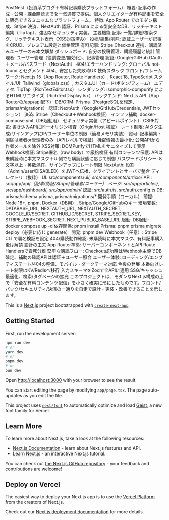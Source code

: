 PostNest（投資系ブログ＋有料記事購読プラットフォーム）
概要: 記事の作成・公開・課金購読までを一気通貫で提供。個人クリエイターが有料記事を安全に販売できるミニマムなプラットフォーム。
特徴: App Router でのモダン構成、Stripe 決済、NextAuth 認証、Prisma による型安全なDB、リッチテキスト編集（TipTap）、強固なセキュリティ実装。
主要機能
記事: 一覧/詳細/検索タグ、リッチテキスト表示（XSS対策済み）
投稿/編集/削除: 認証ユーザーが記事をCRUD、プレミアム設定と価格管理
有料記事: Stripe Checkout 連携、購読済みユーザーのみ本文解禁
ダッシュボード: 自分の投稿管理、購読履歴と統計
管理者: ユーザー管理（役割変更/無効化）、記事管理
認証: Google/GitHub OAuth＋メール/パスワード（NextAuth）
404/エラーハンドリング: グローバル not-found とセグメント 404、安定した失敗時UX
技術スタック
フロント/フレームワーク: Next.js 15（App Router, Route Handlers）, React 18, TypeScript
スタイル/UI: Tailwind（globals.css）, カスタムUI（カード/ボタン/フォーム）
エディタ: TipTap（RichTextEditor.tsx）
レンダリング: isomorphic-dompurify によるHTMLサニタイズ（RichTextDisplay.tsx）
バックエンド: Next.js API（App Routerの/app/api配下）
DB/ORM: Prisma（PostgreSQLを想定、prisma/migrations）
認証: NextAuth（Google/GitHub/Credentials, JWTセッション）
決済: Stripe（Checkout＋Webhook検証）
インフラ補助: docker-compose.yml（DB起動用）
セキュリティ実装（アピールポイント）
CSRF対策: 書き込みAPIに同一オリジン検査（Origin/Host 検証）
レート制限: AIタグ生成/サインアップにIP/ユーザー単位の制限（簡易メモリ実装）
認可: 記事編集・削除は著者or管理者のみ（APIレベルで検証）
機密情報の最小化: 公開APIから作者メールを除外
XSS対策: DOMPurifyでHTMLをサニタイズして表示
Webhook検証: Stripe署名（raw body）で厳格検証
有料コンテンツ保護: APIは未購読時に本文マスク＋UI側でも購読状態に応じて制御
パスワードポリシー: 8文字以上・英数混在、サインアップにレート制限
NextAuth: 役割（Admin/user/DISABLED）をJWTへ伝播、クライアントとサーバで整合
ディレクトリ（抜粋）
UI: src/components/ui/*, src/components/article/*
API: src/app/api/*（記事/認証/Stripe/管理者/ユーザー）
ページ: src/app/articles/*, src/app/dashboard/*, src/app/admin/*
認証: src/auth.ts, src/auth.config.ts
DB: prisma/schema.prisma, prisma/migrations/*
開発手順（ローカル）
前提: Node 18+, pnpm, Docker（DB用）, Stripe/Google/GitHubのキー
環境変数: DATABASE_URL, NEXTAUTH_URL, NEXTAUTH_SECRET, GOOGLE_ID/SECRET, GITHUB_ID/SECRET, STRIPE_SECRET_KEY, STRIPE_WEBHOOK_SECRET, NEXT_PUBLIC_BASE_URL
起動:
DB起動: docker compose up -d
依存関係: pnpm install
Prisma: pnpm prisma migrate deploy（必要に応じ generate）
開発: pnpm dev
Webhook（任意）: Stripe CLI で署名検証を設定
404/購読動作確認: 未購読時に本文マスク、有料記事購入後は解禁
設計の工夫
App Router準拠: サーバーコンポーネントとAPI Route Handlersで責務分離
堅牢な購読フロー: Checkout成功時はWebhook主導でDB確定、補助の確認APIは認証＋ユーザー照合
ユーザー体験: ローディング/エンプティステート/404の整備、モバイル・ダークテーマ対応
今後の発展
本番向けレート制限はKV/Redisへ移行
入力スキーマをZodで全APIに適用
SSG/キャッシュ最適化、検索/タグページの拡充
このプロジェクトは、モダンなNext.js構成の上で「安全な有料コンテンツ配信」を小さく確実に形にしたものです。フロント/バック/セキュリティ/決済の一通りを自走で設計・実装・改善できることを示します。




This is a [Next.js](https://nextjs.org) project bootstrapped with [`create-next-app`](https://nextjs.org/docs/app/api-reference/cli/create-next-app).

## Getting Started

First, run the development server:

```bash
npm run dev
# or
yarn dev
# or
pnpm dev
# or
bun dev
```

Open [http://localhost:3000](http://localhost:3000) with your browser to see the result.

You can start editing the page by modifying `app/page.tsx`. The page auto-updates as you edit the file.

This project uses [`next/font`](https://nextjs.org/docs/app/building-your-application/optimizing/fonts) to automatically optimize and load [Geist](https://vercel.com/font), a new font family for Vercel.

## Learn More

To learn more about Next.js, take a look at the following resources:

- [Next.js Documentation](https://nextjs.org/docs) - learn about Next.js features and API.
- [Learn Next.js](https://nextjs.org/learn) - an interactive Next.js tutorial.

You can check out [the Next.js GitHub repository](https://github.com/vercel/next.js) - your feedback and contributions are welcome!

## Deploy on Vercel

The easiest way to deploy your Next.js app is to use the [Vercel Platform](https://vercel.com/new?utm_medium=default-template&filter=next.js&utm_source=create-next-app&utm_campaign=create-next-app-readme) from the creators of Next.js.

Check out our [Next.js deployment documentation](https://nextjs.org/docs/app/building-your-application/deploying) for more details.
